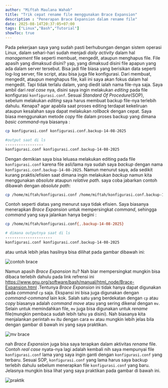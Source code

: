 ```yaml
---
author: "Miftah Maulana Wahab"
title: "Trik cepat rename file menggunakan Brace Expansion"
description : "Penerapan Brace Expansion dalam rename file"
date: 2025-08-14T20:37:05+07:00
tags: ["Linux","Bash","Tutorial"]
showToc: true
---
```


Pada pekerjaan saya yang sudah pasti berhubungan dengan sistem operasi Linux, dalam sehari-hari sudah menjadi _daily activity_ dalam hal _management_ file seperti membuat, mengedit, ataupun menghapus file. File apasih yang dimaksud disini? yap, yang dimaksud disini file apapun yang ada dalam server tersebut. Bisa jadi file biasa yang berisikan data seperti log-log server, file script, atau bisa juga file konfigurasi. Dari membuat, mengedit, ataupun menghapus file, kali ini saya akan fokus dalam hal mengedit. Tapi tidak terlalu dalam, yang diedit ialah nama file-nya saja. Saya ambil dari _real case_ nya, disini saya ingin melakukan _editing_ pada file konfigurasi `konfigurasi.conf`. Sesuai _Standard Of Procedure_(SOP), sebelum melakukan _editing_ saya harus membuat backup file-nya terlebih dahulu. Kenapa? agar apabila saat proses editing terdapat kekeliruan ataupun kesalahan saya dapat melakukan _rollback_ dengan cepat. Saya biasa menggunakan metode _copy_ file dalam proses backup yang dimana _basic command_-nya biasanya :

```bash
cp konfigurasi.conf konfigurasi.conf.backup-14-08-2025

#output saat di ls 
-----------------
konfigurasi.conf konfigurasi.conf.backup-14-08-2025
```

Dengan demikian saya bisa leluasa melakukan editing pada file `konfigurasi.conf` karena file asli/lama nya sudah saya _backup_ dengan nama `konfigurasi.conf.backup-14-08-2025`. Namun menurut saya, ada sedikit kurang praktis/efisien saat dimana ingin melakukan _backup_ namun kita menggunakan _absolute_ ataupun _relative path_. saya coba jabarkan contoh dibawah dengan _absolute path_:

```bash
cp /home/miftah/konfigurasi.conf /home/miftah/konfigurasi.conf.backup-14-08-2025
```

Contoh seperti diatas yang menurut saya tidak efisien. Saya biasanya menerapkan _Brace Expansion_ untuk mempersingkat _command_, sehingga _command_ yang saya jalankan hanya begini :

```bash
cp /home/miftah/konfigurasi.conf{,.backup-14-08-2025}

# dimana outputnya saat di ls 
---------------------
konfigurasi.conf konfigurasi.conf.backup-14-08-2025
```

atau untuk lebih jelas hasilnya bisa dilihat pada gambar dibawah ini:

![contoh brace](https://miftah-maulana.my.id/assets/images/brace-expansion/contoh-brace.png)

Namun apasih _Brace Expansion_ itu? Nah biar mempersingkat mungkin bisa dibaca terlebih dahulu pada link refrensi ini https://www.gnu.org/software/bash/manual/html_node/Brace-Expansion.html .Tentunya _Brace Expansion_ ini tidak hanya dapat digunakan pada _command_ `cp` saja. Ekspansi ini bisa juga digunakan dengan _command-command_ lain kok. Salah satu yang berdekatan dengan `cp` atau _copy_  biasanya adalah _command_ _move_ atau yang sering dikenal dengan `mv`. Selain untuk memindahkan file, `mv` juga bisa digunakan untuk _rename_ file(mungkin pembaca sudah lebih tahu ya disini). Nah biasanya kita menjalankan perintah `mv` itu dengan cara `mv` <file-yang-ingin-di-rename> <nama-file-yang-baru> atau mungkin lebih jelas bila dengan gambar di bawah ini yang saya praktikan. 

![mv brace](https://miftah-maulana.my.id/assets/images/brace-expansion/mv-brace.png)

nah _Brace Expansion_ juga bisa saya terapkan dalam aktivitas _rename_ file. Contoh _real case_ nyata-nya lagi adalah kembali nih saya mempunyai file `konfigurasi.conf` lama yang saya ingin ganti dengan `konfigurasi.conf` yang terbaru. Sesuai SOP, `konfigurasi.conf` yang lama harus saya backup terlebih dahulu sebelum menerapkan file `konfigurasi.conf` yang baru. Jelasnya mungkin bisa lihat yang saya praktikan pada gambar di bawah ini.

![praktik](https://miftah-maulana.my.id/assets/images/brace-expansion/praktek.png)



